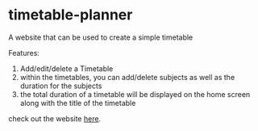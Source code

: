 # timetable-planner

A website that can be used to create a simple timetable

Features:
1) Add/edit/delete a Timetable
2) within the timetables, you can add/delete subjects as well as the duration for the subjects
3) the total duration of a timetable will be displayed on the home screen along with the title of the timetable

check out the website [here](https://timetable-planner.onrender.com).


